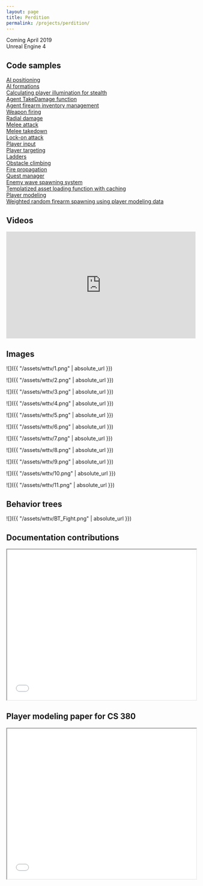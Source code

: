 ```yaml
---
layout: page
title: Perdition
permalink: /projects/perdition/
---
```


Coming April 2019
<br>Unreal Engine 4

<h2><strong>Code samples</strong></h2>

[AI positioning](https://github.com/samuelschimmel/perdition/blob/master/AIPositioning.cpp)<br>
[AI formations](https://github.com/samuelschimmel/perdition/blob/master/AIFormations.cpp)<br>
[Calculating player illumination for stealth](https://github.com/samuelschimmel/perdition/blob/master/CamoIndex.cpp)<br>
[Agent TakeDamage function](https://github.com/samuelschimmel/perdition/blob/master/AgentTakeDamage.cpp)<br>
[Agent firearm inventory management](https://github.com/samuelschimmel/perdition/blob/master/AgentFirearmInventoryManagement.cpp)<br>
[Weapon firing](https://github.com/samuelschimmel/perdition/blob/master/WeaponFiring.cpp)<br>
[Radial damage](https://github.com/samuelschimmel/perdition/blob/master/RadialDamage.cpp)<br>
[Melee attack](https://github.com/samuelschimmel/perdition/blob/master/MeleeAttacks.cpp)<br>
[Melee takedown](https://github.com/samuelschimmel/perdition/blob/master/MeleeTakedown.cpp)<br>
[Lock-on attack](https://github.com/samuelschimmel/perdition/blob/master/LockOnAttack.cpp)<br>
[Player input](https://github.com/samuelschimmel/perdition/blob/master/PlayerInput.cpp)<br>
[Player targeting](https://github.com/samuelschimmel/perdition/blob/master/PlayerTargeting.cpp)<br>
[Ladders](https://github.com/samuelschimmel/perdition/blob/master/Ladders.cpp)<br>
[Obstacle climbing](https://github.com/samuelschimmel/perdition/blob/master/ObstacleClimbing.cpp)<br>
[Fire propagation](https://github.com/samuelschimmel/perdition/blob/master/DamageVolume.cpp)<br>
[Quest manager](https://github.com/samuelschimmel/perdition/blob/master/QuestManager.cpp)<br>
[Enemy wave spawning system](https://github.com/samuelschimmel/perdition/blob/master/Encounter.cpp)<br>
[Templatized asset loading function with caching](https://github.com/samuelschimmel/perdition/blob/master/GetAsset.cpp)<br>
[Player modeling](https://github.com/samuelschimmel/perdition/blob/master/PlayerModeling.cpp)<br>
[Weighted random firearm spawning using player modeling data](https://github.com/samuelschimmel/perdition/blob/master/SpawnWeightedRandomFirearm.cpp)<br>

<h2><strong>Videos</strong></h2>

<div style="padding:56.25% 0 0 0;position:relative;"><iframe src="https://player.vimeo.com/video/284635802?portrait=0" style="position:absolute;top:0;left:0;width:100%;height:100%;" frameborder="0" webkitallowfullscreen mozallowfullscreen allowfullscreen></iframe></div><script src="https://player.vimeo.com/api/player.js"></script>

<h2><strong>Images</strong></h2>

![]({{ "/assets/wttv/1.png" | absolute_url }})

![]({{ "/assets/wttv/2.png" | absolute_url }})

![]({{ "/assets/wttv/3.png" | absolute_url }})

![]({{ "/assets/wttv/4.png" | absolute_url }})

![]({{ "/assets/wttv/5.png" | absolute_url }})

![]({{ "/assets/wttv/6.png" | absolute_url }})

![]({{ "/assets/wttv/7.png" | absolute_url }})

![]({{ "/assets/wttv/8.png" | absolute_url }})

![]({{ "/assets/wttv/9.png" | absolute_url }})

![]({{ "/assets/wttv/10.png" | absolute_url }})

![]({{ "/assets/wttv/11.png" | absolute_url }})

<h2><strong>Behavior trees</strong></h2>

![]({{ "/assets/wttv/BT_Fight.png" | absolute_url }})

<h2><strong>Documentation contributions</strong></h2>

<iframe src="/assets/wttv/docs.pdf" width="100%" height="400"></iframe>

<h2><strong>Player modeling paper for CS 380</strong></h2>

<iframe src="/assets/wttv/PlayerModeling.pdf" width="100%" height="400"></iframe>
